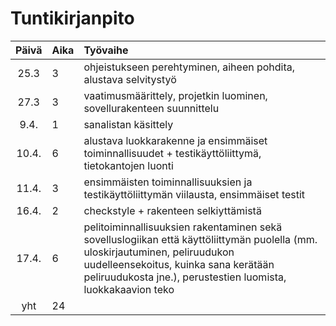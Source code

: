 # Tuntikirjanpito

| Päivä | Aika | Työvaihe  |
| :----:|:-----| :-----|
|25.3 | 3    | ohjeistukseen perehtyminen, aiheen pohdita, alustava selvitystyö |
|27.3 | 3    | vaatimusmäärittely, projetkin luominen, sovellurakenteen suunnittelu |
|9.4. | 1    | sanalistan käsittely |
|10.4. | 6   | alustava luokkarakenne ja ensimmäiset toiminnallisuudet + testikäyttöliittymä, tietokantojen luonti |
|11.4. | 3    | ensimmäisten toiminnallisuuksien ja testikäyttöliittymän viilausta, ensimmäiset testit  |
|16.4. | 2    | checkstyle + rakenteen selkiyttämistä  |
|17.4. | 6    | pelitoiminnallisuuksien rakentaminen sekä sovelluslogiikan että käyttöliittymän puolella (mm. uloskirjautuminen, peliruudukon uudelleensekoitus, kuinka sana kerätään peliruudukosta jne.), perustestien luomista, luokkakaavion teko |
| yht   | 24    | 
